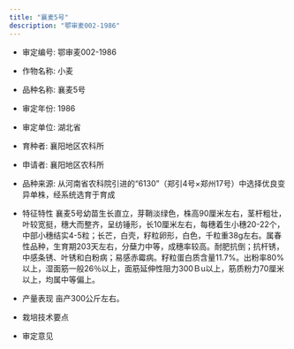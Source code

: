 ```yaml
---
title: "襄麦5号"
description: "鄂审麦002-1986"
---
```

* 审定编号:  鄂审麦002-1986

*  作物名称:  小麦

*  品种名称:  襄麦5号

*  审定年份:  1986

*  审定单位:  湖北省

* 育种者:  襄阳地区农科所

*  申请者:  襄阳地区农科所

*  品种来源:  从河南省农科院引进的“6130”（郑引4号×郑州17号）中选择优良变异单株，经系统选育于育成

*  特征特性
襄麦5号幼苗生长直立，芽鞘淡绿色，株高90厘米左右，茎杆粗壮，叶较宽挺，穗大而整齐，呈纺锤形，长10厘米左右，每穗着生小穗20-22个，中部小穗结实4-5粒；长芒，白壳，籽粒卵形，白色，千粒重38g左右。属春性品种，生育期203天左右，分蘖力中等，成穗率较高。耐肥抗倒；抗杆锈，中感条锈、叶锈和白粉病；易感赤霉病。籽粒蛋白质含量11.7%。出粉率80%以上，湿面筋一般26％以上，面筋延伸性阻力300Ｂu以上，筋质粉力70厘米以上，均属中等偏上。

*  产量表现
亩产300公斤左右。

*  栽培技术要点


*  审定意见

